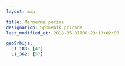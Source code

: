 ```yaml
---
layout: map

title: Mermerna pećina
designation: Spomenik prirode
last_modified_at: 2018-05-31T00:23:13+02:00

geoSrbija:
  L1_183: [47]
  L1_362: [57]
---
```

